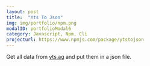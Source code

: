 ```yaml
---
layout: post
title:  "Yts To Json"
img: img/portfolio/npm.png
modalID: portfolioModal6
category: Javascript, Npm, Cli
projecturl: https://www.npmjs.com/package/ytstojson
---
```

Get all data from [yts.ag][yts-url] and put them in a json file.

[yts-url]: https://yts.ag